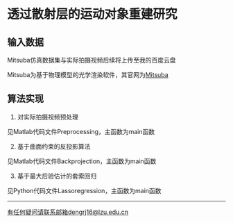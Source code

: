 # 透过散射层的运动对象重建研究

## 输入数据
Mitsuba仿真数据集与实际拍摄视频后续将上传至我的百度云盘

Mitsuba为基于物理模型的光学渲染软件，其官网为[Mitsuba](http://www.mitsuba-renderer.org/)

## 算法实现

1. 对实际拍摄视频预处理

见Matlab代码文件Preprocessing，主函数为main函数

2. 基于曲面约束的反投影算法

见Matlab代码文件Backprojection，主函数为main函数

3. 基于最大后验估计的套索回归 

见Python代码文件Lassoregression，主函数为main函数

***
有任何疑问请联系邮箱dengrj16@lzu.edu.cn

